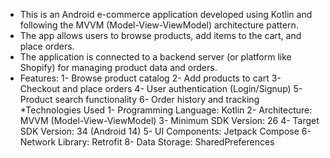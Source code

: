 * This is an Android e-commerce application developed using Kotlin and following the MVVM (Model-View-ViewModel) architecture pattern. 
* The app allows users to browse products, add items to the cart, and place orders. 
* The application is connected to a backend server (or platform like Shopify) for managing product data and orders.
* Features:
  1- Browse product catalog
  2- Add products to cart
  3- Checkout and place orders
  4- User authentication (Login/Signup)
  5- Product search functionality
  6- Order history and tracking
*Technologies Used
  1- Programming Language: Kotlin
  2- Architecture: MVVM (Model-View-ViewModel)
  3- Minimum SDK Version: 26 
  4- Target SDK Version: 34 (Android 14)
  5- UI Components: Jetpack Compose
  6- Network Library: Retrofit 
  8- Data Storage: SharedPreferences  
  

